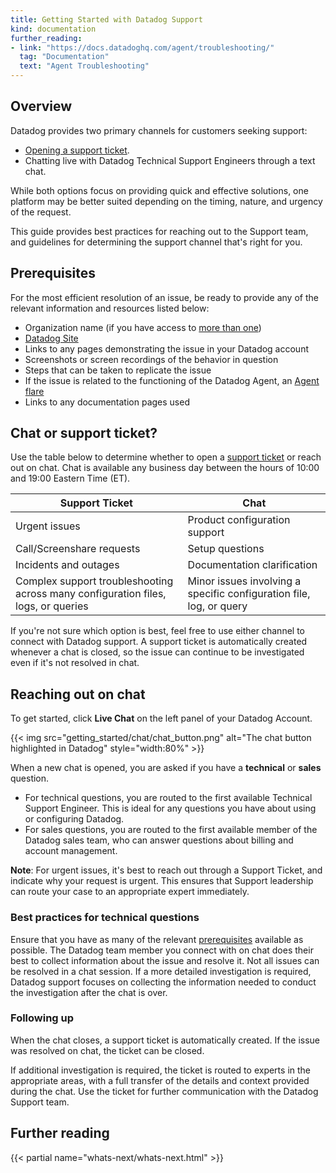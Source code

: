```yaml
---
title: Getting Started with Datadog Support
kind: documentation
further_reading:
- link: "https://docs.datadoghq.com/agent/troubleshooting/"
  tag: "Documentation"
  text: "Agent Troubleshooting"
---
```


## Overview

Datadog provides two primary channels for customers seeking support:
   - [Opening a support ticket][1].
   - Chatting live with Datadog Technical Support Engineers through a text chat.

While both options focus on providing quick and effective solutions, one platform may be better suited depending on the timing, nature, and urgency of the request.

This guide provides best practices for reaching out to the Support team, and guidelines for determining the support channel that's right for you.

## Prerequisites

For the most efficient resolution of an issue, be ready to provide any of the relevant information and resources listed below:

   - Organization name (if you have access to [more than one][2])
   - [Datadog Site][3]
   - Links to any pages demonstrating the issue in your Datadog account
   - Screenshots or screen recordings of the behavior in question
   - Steps that can be taken to replicate the issue
   - If the issue is related to the functioning of the Datadog Agent, an [Agent flare][4]
   - Links to any documentation pages used

## Chat or support ticket?

Use the table below to determine whether to open a [support ticket][1] or reach out on chat. Chat is available any business day between the hours of 10:00 and 19:00 Eastern Time (ET).

| Support Ticket                  | Chat        |
| ------------------------------- | ----------- |
| Urgent issues                   | Product configuration support
| Call/Screenshare requests       | Setup questions
| Incidents and outages           | Documentation clarification
| Complex support troubleshooting across many configuration files, logs, or queries | Minor issues involving a specific configuration file, log, or query

If you're not sure which option is best, feel free to use either channel to connect with Datadog support. A support ticket is automatically created whenever a chat is closed, so the issue can continue to be investigated even if it's not resolved in chat.

## Reaching out on chat

To get started, click **Live Chat** on the left panel of your Datadog Account.

{{< img src="getting_started/chat/chat_button.png" alt="The chat button highlighted in Datadog" style="width:80%" >}}

When a new chat is opened, you are asked if you have a **technical** or **sales** question.
   - For technical questions, you are routed to the first available Technical Support Engineer. This is ideal for any questions you have about using or configuring Datadog.
   - For sales questions, you are routed to the first available member of the Datadog sales team, who can answer questions about billing and account management.

**Note**: For urgent issues, it's best to reach out through a Support Ticket, and indicate why your request is urgent. This ensures that Support leadership can route your case to an appropriate expert immediately. 

### Best practices for technical questions

Ensure that you have as many of the relevant [prerequisites](#prerequisites) available as possible. The Datadog team member you connect with on chat does their best to collect information about the issue and resolve it. Not all issues can be resolved in a chat session. If a more detailed investigation is required, Datadog support focuses on collecting the information needed to conduct the investigation after the chat is over.

### Following up

When the chat closes, a support ticket is automatically created. If the issue was resolved on chat, the ticket can be closed. 

If additional investigation is required, the ticket is routed to experts in the appropriate areas, with a full transfer of the details and context provided during the chat. Use the ticket for further communication with the Datadog Support team.

## Further reading

{{< partial name="whats-next/whats-next.html" >}}

[1]: https://help.datadoghq.com/hc/
[2]: /account_management/org_switching/
[3]: /getting_started/site/
[4]: /agent/troubleshooting/send_a_flare/
